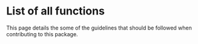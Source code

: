 # List of all functions

This page details the some of the guidelines that should be followed when contributing to this package.

```@index
```
